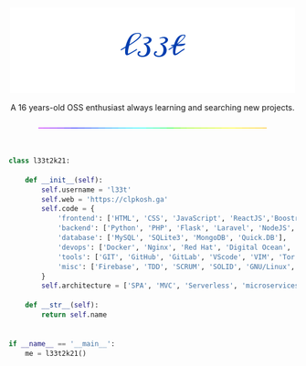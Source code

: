 <p align="center">
  <img
    src="https://raw.githubusercontent.com/73958319/73958319/main/signature.png"
  />
  <p align="center">
    A 16 years-old OSS enthusiast always learning and searching new projects.
    <br>
</p>
  <p align="center">
  <img
    src="https://raw.githubusercontent.com/73958319/73958319/main/rainbow.gif"
  />
  </p>
</p>
<br>

```python
class l33t2k21:

    def __init__(self):
        self.username = 'l33t'
        self.web = 'https://clpkosh.ga'
        self.code = {
            'frontend': ['HTML', 'CSS', 'JavaScript', 'ReactJS','Boostrap', 'VueJS'],
            'backend': ['Python', 'PHP', 'Flask', 'Laravel', 'NodeJS', 'Ruby'],
            'database': ['MySQL', 'SQLite3', 'MongoDB', 'Quick.DB'],
            'devops': ['Docker', 'Nginx', 'Red Hat', 'Digital Ocean', 'Apache2', 'Heroku'],
            'tools': ['GIT', 'GitHub', 'GitLab', 'VScode', 'VIM', 'Tor', 'Redis'],
            'misc': ['Firebase', 'TDD', 'SCRUM', 'SOLID', 'GNU/Linux', 'mips']
        }
        self.architecture = ['SPA', 'MVC', 'Serverless', 'microservices']

    def __str__(self):
        return self.name


if __name__ == '__main__':
    me = l33t2k21()
```
